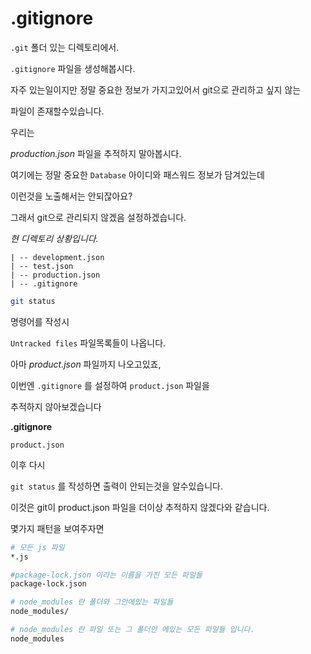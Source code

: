 #  .gitignore



`.git` 폴더 있는 디렉토리에서. 

`.gitignore` 파일을 생성해봅시다.



자주 있는일이지만 정말 중요한 정보가 가지고있어서 git으로 관리하고 싶지 않는 

파일이 존재할수있습니다. 



우리는 

*production.json* 파일을 추적하지 말아봅시다.

여기에는 정말 중요한 `Database`  아이디와 패스워드 정보가 담겨있는데

이런것을 노출해서는 안되잖아요? 



그래서 git으로 관리되지 않겠음 설정하겠습니다.



*현 디렉토리 상황입니다.*

```
| -- development.json
| -- test.json
| -- production.json
| -- .gitignore
```



```sh
git status
```



명령어를 작성시

`Untracked files` 파일목록들이 나옵니다.

아마  *product.json* 파일까지 나오고있죠,



이번엔 `.gitignore` 를  설정하여 `product.json` 파일을

추적하지 않아보겠습니다



**.gitignore**

```
product.json
```



이후 다시

`git status` 를 작성하면 출력이 안되는것을 알수있습니다.

이것은 git이 product.json 파일을 더이상 추적하지 않겠다와 같습니다.



몇가지 패턴을 보여주자면

```sh
# 모든 js 파일
*.js 

#package-lock.json 이라는 이름을 가진 모든 파일들
package-lock.json

# node_modules 란 폴더와 그안에있는 파일들
node_modules/

# node_modules 란 파일 또는 그 폴더안 에있는 모든 파일들 입니다.
node_modules




```









